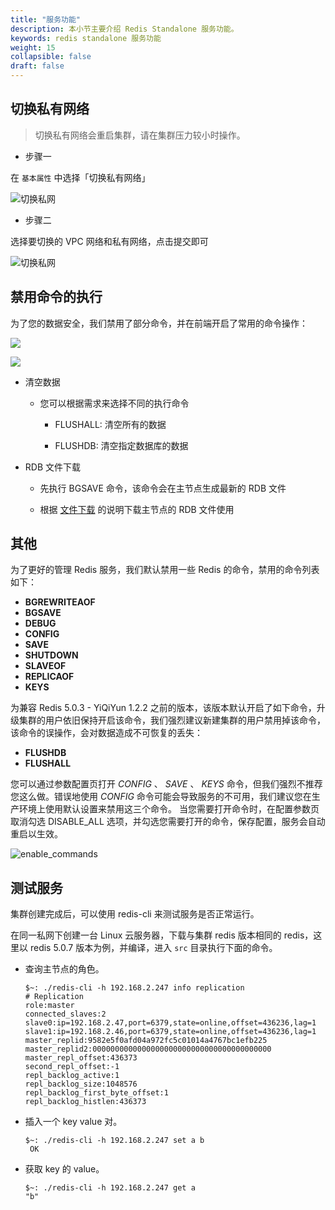 ```yaml
---
title: "服务功能"
description: 本小节主要介绍 Redis Standalone 服务功能。 
keywords: redis standalone 服务功能
weight: 15
collapsible: false
draft: false
---
```


## 切换私有网络

> 切换私有网络会重启集群，请在集群压力较小时操作。

- 步骤一

在 `基本属性` 中选择「切换私有网络」

![切换私网](../../_images/switch_vxnet1.png)

- 步骤二

选择要切换的 VPC 网络和私有网络，点击提交即可

![切换私网](../../_images/switch_vxnet2.png)

## 禁用命令的执行

为了您的数据安全，我们禁用了部分命令，并在前端开启了常用的命令操作：

![](../../_images/run_command_1.png)

![](../../_images/run_command_2.png)

- 清空数据

  - 您可以根据需求来选择不同的执行命令

    - FLUSHALL: 清空所有的数据

    - FLUSHDB: 清空指定数据库的数据

- RDB 文件下载

  - 先执行 BGSAVE 命令，该命令会在主节点生成最新的 RDB 文件

  - 根据 [文件下载](../cluster_info/#文件下载) 的说明下载主节点的 RDB 文件使用

## 其他

为了更好的管理 Redis 服务，我们默认禁用一些 Redis 的命令，禁用的命令列表如下：

- **BGREWRITEAOF**
- **BGSAVE**
- **DEBUG**
- **CONFIG**
- **SAVE**
- **SHUTDOWN**
- **SLAVEOF**
- **REPLICAOF**
- **KEYS**

为兼容 Redis 5.0.3 - YiQiYun 1.2.2 之前的版本，该版本默认开启了如下命令，升级集群的用户依旧保持开启该命令，我们强烈建议新建集群的用户禁用掉该命令，该命令的误操作，会对数据造成不可恢复的丢失：

- **FLUSHDB**
- **FLUSHALL**

您可以通过参数配置页打开 _CONFIG_ 、 _SAVE_ 、 _KEYS_ 命令，但我们强烈不推荐您这么做。错误地使用 _CONFIG_ 命令可能会导致服务的不可用，我们建议您在生产环境上使用默认设置来禁用这三个命令。 当您需要打开命令时，在配置参数页取消勾选 DISABLE_ALL 选项，并勾选您需要打开的命令，保存配置，服务会自动重启以生效。

![enable_commands](../../_images/set_commands.png)

## 测试服务

集群创建完成后，可以使用 redis-cli 来测试服务是否正常运行。

在同一私网下创建一台 Linux 云服务器，下载与集群 redis 版本相同的 redis，这里以 redis 5.0.7 版本为例，并编译，进入 `src` 目录执行下面的命令。

- 查询主节点的角色。

   ```shell
   $~: ./redis-cli -h 192.168.2.247 info replication
   # Replication
   role:master
   connected_slaves:2
   slave0:ip=192.168.2.47,port=6379,state=online,offset=436236,lag=1
   slave1:ip=192.168.2.46,port=6379,state=online,offset=436236,lag=1
   master_replid:9582e5f0afd04a972fc5c01014a4767bc1efb225
   master_replid2:0000000000000000000000000000000000000000
   master_repl_offset:436373
   second_repl_offset:-1
   repl_backlog_active:1
   repl_backlog_size:1048576
   repl_backlog_first_byte_offset:1
   repl_backlog_histlen:436373
   ```

- 插入一个 key value 对。

   ```shell
   $~: ./redis-cli -h 192.168.2.247 set a b
    OK
   ```

- 获取 key 的 value。

   ```shell
   $~: ./redis-cli -h 192.168.2.247 get a
   "b"
   ```
